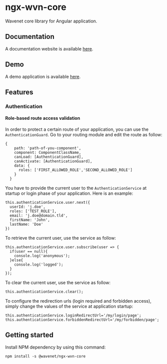 # ngx-wvn-core
Wavenet core library for Angular application.

## Documentation
A documentation website is available [here](https://wavenet-be.github.io/ngx-wvn-core).

## Demo
A demo application is available [here](https://github.com/wavenet-be/wvn-angular-demo).

## Features
### Authentication
#### Role-based route access validation
In order to protect a certain route of your application, you can use the `AuthenticationGuard`. Go to your routing module and edit the route as follow:  
```
{
    path: 'path-of-you-component',
    component: ComponentClassName,
    canLoad: [AuthenticationGuard],
    canActivate: [AuthenticationGuard],
    data: {
      roles: ['FIRST_ALLOWED_ROLE','SECOND_ALLOWED_ROLE']
    }
  }
```

You have to provide the current user to the `AuthenticationService` at startup or login phase of your application. Here is an example:
```
this.authenticationService.user.next({
  userId: 'j.doe',
  roles: ['TEST_ROLE'],
  email: 'j.doe@domain.tld',
  firstName: 'John',
  lastName: 'Doe'
})
``` 

To retrieve the current user, use the service as follow:
```
this.authenticationService.user.subscribe(user => {
  if(user == null){
    console.log('anonymous');
  }else{
    console.log('logged');
  }
});
``` 

To clear the current user, use the service as follow:
```
this.authenticationService.clear();
``` 

To configure the redirection urls (login required and forbidden access), simply change the values of the service at application startup:
```
this.authenticationService.loginRedirectUrl='/my/login/page';
this.authenticationService.forbiddenRedirectUrl='/my/forbidden/page';
```

## Getting started
Install NPM dependency by using this command:
````
npm install -s @wavenet/ngx-wvn-core
````
